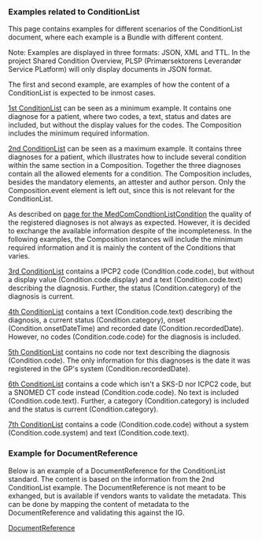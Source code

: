 ### Examples related to ConditionList
This page contains examples for different scenarios of the ConditionList document, where each example is a Bundle with different content. <!-- Below are the examples divided into two; 1) examples containing important information, and 2) examples missing important information but is still valid. -->

Note: Examples are displayed in three formats: JSON, XML and TTL. In the project Shared Condition Overview, PLSP (Primærsektorens Leverandør Service PLatform) will only display documents in JSON format.

The first and second example, are examples of how the content of a ConditionList is expected to be inmost cases. 

[1st ConditionList](Bundle-b991dcb7-6f2a-4e56-96f9-6b4b23cb9472.html) can be seen as a minimum example. It contains one diagnose for a patient, where two codes, a text, status and dates are included, but without the display values for the codes. The Composition includes the minimum required information.

[2nd ConditionList](Bundle-23d8ece4-7cff-47c1-9680-571377c6ea74.html) can be seen as a maximum example. It contains three diagnoses for a patient, which illustrates how to include several condition within the same section in a Composition. Together the three diagnoses contain all the allowed elements for a condition. The Composition includes, besides the mandatory elements, an attester and author person. Only the Composition.event element is left out, since this is not relevant for the ConditionList.

As described on [page for the MedComCondtionListCondition](./StructureDefinition-medcom-conditionlist-condition.html) the quality of the registered diagnoses is not always as expected. However, it is decided to exchange the available information despite of the incompleteness. In the following examples, the Composition instances will include the minimum required information and it is mainly the content of the Conditions that varies.

[3rd ConditionList](Bundle-df3915a2-6f88-4dea-955a-1b0008b23853.html) contains a IPCP2 code (Condition.code.code), but without a display value (Condition.code.display) and a text (Condition.code.text) describing the diagnosis. Further, the status (Condition.category) of the diagnosis is current.

[4th ConditionList](Bundle-a4630688-dc6b-4484-9ef7-b9a08148c407.html) contains a text (Condition.code.text) describing the diagnosis, a current status (Condition.category), onset (Condition.onsetDateTime) and recorded date (Condition.recordedDate). However, no codes (Condition.code.code) for the diagnosis is included. 

[5th ConditionList](Bundle-96d37376-e176-4c6a-9c49-2b56e7aae665.html) contains no code nor text describing the diagnosis (Condition.code). The only information for this diagnoses is the date it was registered in the GP's system (Condition.recordedDate).

[6th ConditionList](Bundle-7ffa0111-1aa2-4d68-99f8-1fbf57448c8c.html) contains a code which isn't a SKS-D nor ICPC2 code, but a SNOMED CT code instead (Condition.code.code). No text is included (Condition.code.text). Further, a category (Condition.category) is included and the status is current (Condition.category).

[7th ConditionList](Bundle-9d923ef7-c817-4e41-a0c2-01c80e8bde0c.html) contains a code (Condition.code.code) without a system (Condition.code.system) and text (Condition.code.text).


### Example for DocumentReference
Below is an example of a DocumentReference for the ConditionList standard. The content is based on the information from the 2nd ConditionList example. The DocumentReference is not meant to be exhanged, but is available if vendors wants to validate the metadata. This can be done by mapping the content of metadata to the DocumentReference and validating this against the IG.

[DocumentReference](DocumentReference-94e65db8-2f0c-4a2c-a7c9-06a160d59a12.html)
